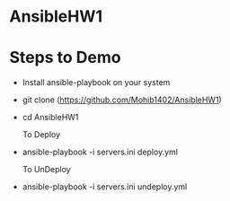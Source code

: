 # AnsibleHW1

# Steps to Demo

- Install ansible-playbook on your system
- git clone (https://github.com/Mohib1402/AnsibleHW1)
- cd AnsibleHW1

  To Deploy
- ansible-playbook -i servers.ini deploy.yml

  To UnDeploy
- ansible-playbook -i servers.ini undeploy.yml
